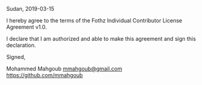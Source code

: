 Sudan, 2019-03-15

I hereby agree to the terms of the Fothz Individual Contributor License
Agreement v1.0.

I declare that I am authorized and able to make this agreement and sign this
declaration.

Signed,

Mohammed Mahgoub mmahgoub@gmail.com https://github.com/mmahgoub
